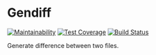 # Gendiff
[![Maintainability](https://api.codeclimate.com/v1/badges/70abd8af6d46afc1e25e/maintainability)](https://codeclimate.com/github/slavarobotam/python-project-lvl2/maintainability) [![Test Coverage](https://api.codeclimate.com/v1/badges/70abd8af6d46afc1e25e/test_coverage)](https://codeclimate.com/github/slavarobotam/python-project-lvl2/test_coverage) [![Build Status](https://travis-ci.org/slavarobotam/python-project-lvl2.svg?branch=master)](https://travis-ci.org/slavarobotam/python-project-lvl2)


Generate difference between two files.

